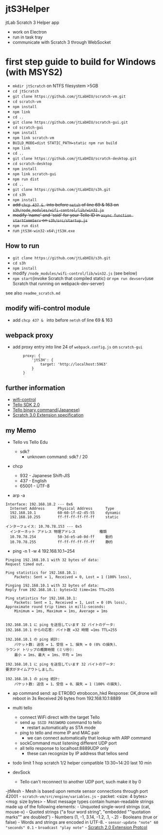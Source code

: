 # jtS3Helper
jtLab Scratch 3 Helper app
- work on Electron
- run in task tray
- communicate with Scratch 3 through WebSocket

# first step guide to build for Windows (with MSYS2)

- `mkdir jtScratch` on NTFS filesystem >5GB
- `cd jtScratch`
- `git clone https://github.com/jtLabHIU/scratch-vm.git`
- `cd scratch-vm`
- `npm install`
- `npm link`
- `cd ..`
- `git clone https://github.com/jtLabHIU/scratch-gui.git`
- `cd scratch-gui`
- `npm install`
- `npm link scratch-vm`
- `BUILD_MODE=dist STATIC_PATH=static npm run build`
- `npm link`
- `cd ..`
- `git clone https://github.com/jtLabHIU/scratch-desktop.git`
- `cd scratch-desktop`
- `npm install`
- `npm link scratch-gui`
- `npm run dist`
- `cd ..`
- `git clone https://github.com/jtLabHIU/s3h.git`
- `cd s3h`
- `npm install`
- ~~add `chcp 437 & ` into before `netsh` of line 69 & 163 on `s3h/node_modules/wifi-control/lib/win32.js`~~
- ~~modify 'name' and 'ssid' for your Tello ID in `async function startCommServ` on `s3h/src/startup.js`~~
- `npm run dist`
- run `jtS3H-win32-x64\jtS3H.exe`



## How to run
- `git clone https://github.com/jtLabHIU/s3h.git`
- `cd s3h`
- `npm install`
- modify `/node_modules/wifi-control/lib/win32.js` (see below)
- `npm start`(invoke Scratch that compiled static) or `npm run devserv`(use Scratch that running on webpack-dev-server)

see also `readme_scratch.md`

## modify wifi-control module
- add `chcp 437 & ` into before `netsh` of line 69 & 163

## webpack proxy
- add proxy entry into line 24 of `webpack.config.js` on `scratch-gui`
```
        proxy: {
            'jtS3H': {
                target: 'http://localhost:5963'
            }
        }
```

## further information
- [wifi-control](https://www.npmjs.com/package/wifi-control)
- [Tello SDK 2.0](https://dl-cdn.ryzerobotics.com/downloads/Tello/Tello%20SDK%202.0%20User%20Guide.pdf)
- [Tello binary command(Japanese)](https://qiita.com/mozzio369/items/a942a212c6b5d3fdeb48)
- [ Scratch 3.0 Extension specification](https://github.com/LLK/scratch-vm/blob/develop/docs/extensions.md)

## my Memo
- Tello vs Tello Edu
    - sdk?
        - unknown command: sdk? / 20

- chcp
    - 932 - Japanese Shift-JIS
    - 437 - English
    - 65001 - UTF-8
- arp -a
```
Interface: 192.168.10.2 --- 0x6
  Internet Address      Physical Address      Type
  192.168.10.1          60-60-1f-d2-d5-55     dynamic
  192.168.10.255        ff-ff-ff-ff-ff-ff     static

インターフェイス: 10.70.78.153 --- 0x5
  インターネット アドレス 物理アドレス           種類
  10.70.78.254          50-3d-e5-a0-0d-ff     動的
  10.70.78.255          ff-ff-ff-ff-ff-ff     静的
```

- ping -n 1 -w 4 192.168.10.1~254
```
Pinging 192.168.10.1 with 32 bytes of data:
Request timed out.

Ping statistics for 192.168.10.1:
    Packets: Sent = 1, Received = 0, Lost = 1 (100% loss),

Pinging 192.168.10.1 with 32 bytes of data:
Reply from 192.168.10.1: bytes=32 time=1ms TTL=255

Ping statistics for 192.168.10.1:
    Packets: Sent = 1, Received = 1, Lost = 0 (0% loss),
Approximate round trip times in milli-seconds:
    Minimum = 1ms, Maximum = 1ms, Average = 1ms


192.168.10.1 に ping を送信しています 32 バイトのデータ:
192.168.10.1 からの応答: バイト数 =32 時間 =1ms TTL=255

192.168.10.1 の ping 統計:
    パケット数: 送信 = 1、受信 = 1、損失 = 0 (0% の損失)、
ラウンド トリップの概算時間 (ミリ秒):
    最小 = 1ms、最大 = 1ms、平均 = 1ms

192.168.10.1 に ping を送信しています 32 バイトのデータ:
要求がタイムアウトしました。

192.168.10.1 の ping 統計:
    パケット数: 送信 = 1、受信 = 0、損失 = 1 (100% の損失)、
```

- ap command
send: ap ETROBO etrobocon_hkd
Response: OK,drone will reboot in 3s
Received 26 bytes from 192.168.10.1:8889

- multi tello
    - connect WiFi direct with the target Tello
    - send `ap SSID PASSWORD` command to tello
        - restart automatically as STA mode
    - ping to tello and mome IP and MAC pair
        - we can connect automatically that lookup with ARP command
    - sockCommand must listening different UDP port
    - all tello response to localhost:8889UDP only
        - these can recognize by IP address that tellos send

- todo 
limit 1 hop
scratch 1/2 helper compatible
13:30~14:20 last 10 min

- devSock
    - Tello can't reconnect to another UDP port, such make it by 0

-jtMesh
    - Mesh is based upon remote sensor connections through port 42001
    - `scratch-vm/src/engine/variables.js`
    - packet: <size: 4 bytes><msg: size bytes>
    - Most message types contain human-readable strings made up of the following elements:
        - Unquoted single-word strings (cat, mouse-x)
        - Quoted strings ("a four word string", "embedded ""quotation marks"" are doubled")
        - Numbers (1, -1, 3.14, -1.2, .1, -.2)
        - Booleans (true or false)
        - Words and strings are encoded in UTF-8.
    - `sensor-update "note" 60 "seconds" 0.1`
    - `broadcast "play note"`
    - [Scratch 2.0 Extension Protcol](https://en.scratch-wiki.info/w/images/ExtensionsDoc.HTTP-9-11.pdf)

